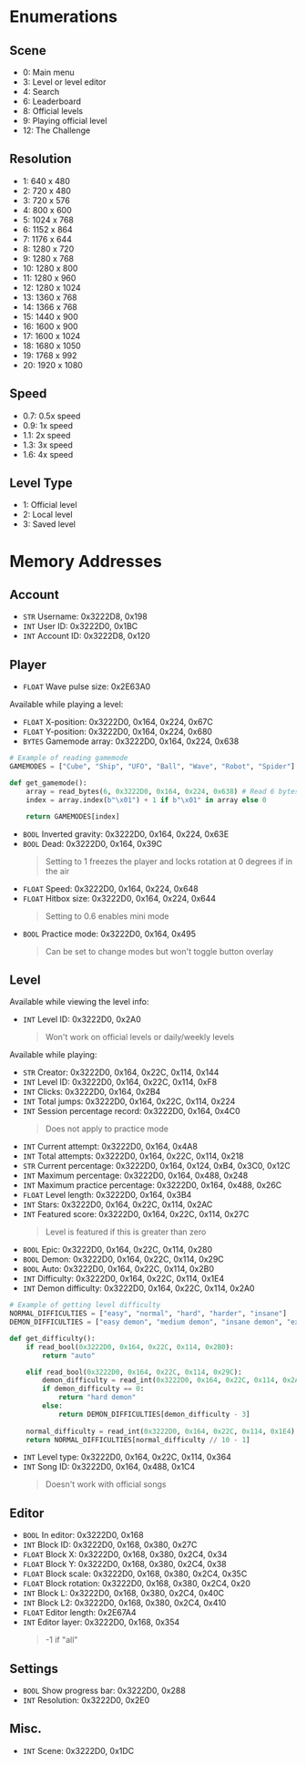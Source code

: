 # Enumerations

## Scene
- 0: Main menu
- 3: Level or level editor
- 4: Search
- 6: Leaderboard
- 8: Official levels
- 9: Playing official level
- 12: The Challenge

## Resolution
- 1: 640 x 480
- 2: 720 x 480
- 3: 720 x 576
- 4: 800 x 600
- 5: 1024 x 768
- 6: 1152 x 864
- 7: 1176 x 644
- 8: 1280 x 720
- 9: 1280 x 768
- 10: 1280 x 800
- 11: 1280 x 960
- 12: 1280 x 1024
- 13: 1360 x 768
- 14: 1366 x 768
- 15: 1440 x 900
- 16: 1600 x 900
- 17: 1600 x 1024
- 18: 1680 x 1050
- 19: 1768 x 992
- 20: 1920 x 1080

## Speed
- 0.7: 0.5x speed
- 0.9: 1x speed
- 1.1: 2x speed
- 1.3: 3x speed
- 1.6: 4x speed

## Level Type
- 1: Official level
- 2: Local level
- 3: Saved level

# Memory Addresses

## Account
- `STR` Username: 0x3222D8, 0x198
- `INT` User ID: 0x3222D0, 0x1BC
- `INT` Account ID: 0x3222D8, 0x120

## Player
- `FLOAT` Wave pulse size: 0x2E63A0

Available while playing a level:
- `FLOAT` X-position: 0x3222D0, 0x164, 0x224, 0x67C
- `FLOAT` Y-position: 0x3222D0, 0x164, 0x224, 0x680
- `BYTES` Gamemode array: 0x3222D0, 0x164, 0x224, 0x638
```python
# Example of reading gamemode
GAMEMODES = ["Cube", "Ship", "UFO", "Ball", "Wave", "Robot", "Spider"]

def get_gamemode():
	array = read_bytes(6, 0x3222D0, 0x164, 0x224, 0x638) # Read 6 bytes
	index = array.index(b"\x01") + 1 if b"\x01" in array else 0

	return GAMEMODES[index]
```
- `BOOL` Inverted gravity: 0x3222D0, 0x164, 0x224, 0x63E
- `BOOL` Dead: 0x3222D0, 0x164, 0x39C
  > Setting to 1 freezes the player and locks rotation at 0 degrees if in the air
- `FLOAT` Speed: 0x3222D0, 0x164, 0x224, 0x648
- `FLOAT` Hitbox size: 0x3222D0, 0x164, 0x224, 0x644
  > Setting to 0.6 enables mini mode
- `BOOL` Practice mode: 0x3222D0, 0x164, 0x495
  > Can be set to change modes but won't toggle button overlay

## Level
Available while viewing the level info:
- `INT` Level ID: 0x3222D0, 0x2A0
  > Won't work on official levels or daily/weekly levels

Available while playing:
- `STR` Creator: 0x3222D0, 0x164, 0x22C, 0x114, 0x144
- `INT` Level ID: 0x3222D0, 0x164, 0x22C, 0x114, 0xF8
- `INT` Clicks: 0x3222D0, 0x164, 0x2B4
- `INT` Total jumps: 0x3222D0, 0x164, 0x22C, 0x114, 0x224
- `INT` Session percentage record: 0x3222D0, 0x164, 0x4C0
  > Does not apply to practice mode
- `INT` Current attempt: 0x3222D0, 0x164, 0x4A8
- `INT` Total attempts: 0x3222D0, 0x164, 0x22C, 0x114, 0x218
- `STR` Current percentage: 0x3222D0, 0x164, 0x124, 0xB4, 0x3C0, 0x12C
- `INT` Maximum percentage: 0x3222D0, 0x164, 0x488, 0x248
- `INT` Maximum practice percentage: 0x3222D0, 0x164, 0x488, 0x26C
- `FLOAT` Level length: 0x3222D0, 0x164, 0x3B4
- `INT` Stars: 0x3222D0, 0x164, 0x22C, 0x114, 0x2AC
- `INT` Featured score: 0x3222D0, 0x164, 0x22C, 0x114, 0x27C
  > Level is featured if this is greater than zero
- `BOOL` Epic: 0x3222D0, 0x164, 0x22C, 0x114, 0x280
- `BOOL` Demon: 0x3222D0, 0x164, 0x22C, 0x114, 0x29C
- `BOOL` Auto: 0x3222D0, 0x164, 0x22C, 0x114, 0x2B0
- `INT` Difficulty: 0x3222D0, 0x164, 0x22C, 0x114, 0x1E4
- `INT` Demon difficulty: 0x3222D0, 0x164, 0x22C, 0x114, 0x2A0
```python
# Example of getting level difficulty
NORMAL_DIFFICULTIES = ["easy", "normal", "hard", "harder", "insane"]
DEMON_DIFFICULTIES = ["easy demon", "medium demon", "insane demon", "extreme demon"]

def get_difficulty():
	if read_bool(0x3222D0, 0x164, 0x22C, 0x114, 0x2B0):
		return "auto"

	elif read_bool(0x3222D0, 0x164, 0x22C, 0x114, 0x29C):
		demon_difficulty = read_int(0x3222D0, 0x164, 0x22C, 0x114, 0x2A0)
		if demon_difficulty == 0:
			return "hard demon"
		else:
			return DEMON_DIFFICULTIES[demon_difficulty - 3]
	
	normal_difficulty = read_int(0x3222D0, 0x164, 0x22C, 0x114, 0x1E4)
	return NORMAL_DIFFICULTIES[normal_difficulty // 10 - 1]
```
- `INT` Level type: 0x3222D0, 0x164, 0x22C, 0x114, 0x364
- `INT` Song ID: 0x3222D0, 0x164, 0x488, 0x1C4
  > Doesn't work with official songs

## Editor
- `BOOL` In editor: 0x3222D0, 0x168
- `INT` Block ID: 0x3222D0, 0x168, 0x380, 0x27C
- `FLOAT` Block X: 0x3222D0, 0x168, 0x380, 0x2C4, 0x34
- `FLOAT` Block Y: 0x3222D0, 0x168, 0x380, 0x2C4, 0x38
- `FLOAT` Block scale: 0x3222D0, 0x168, 0x380, 0x2C4, 0x35C
- `FLOAT` Block rotation: 0x3222D0, 0x168, 0x380, 0x2C4, 0x20
- `INT` Block L: 0x3222D0, 0x168, 0x380, 0x2C4, 0x40C
- `INT` Block L2: 0x3222D0, 0x168, 0x380, 0x2C4, 0x410
- `FLOAT` Editor length: 0x2E67A4
- `INT` Editor layer: 0x3222D0, 0x168, 0x354
  > -1 if "all"

## Settings
- `BOOL` Show progress bar: 0x3222D0, 0x288
- `INT` Resolution: 0x3222D0, 0x2E0

## Misc.
- `INT` Scene: 0x3222D0, 0x1DC
